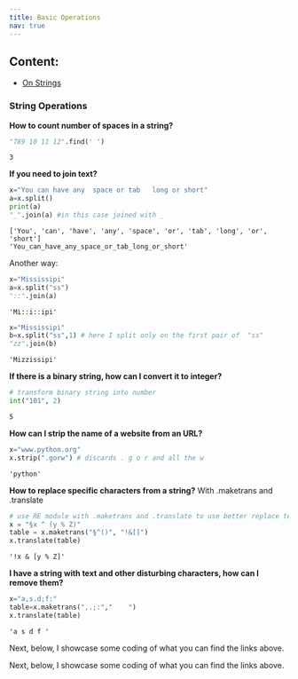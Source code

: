 ```yaml
---
title: Basic Operations
nav: true
--- 
```


## Content:
 - [On Strings](#some-id)
 
### <a name="some-id"></a> String Operations

**How to count number of spaces in a string?**
```python
"789 10 11 12".find(' ')
```
    3

**If you need to join text?**
```python
x="You can have any  space or tab   long or short"
a=x.split()
print(a)
"_".join(a) #in this case joined with _
```
    ['You', 'can', 'have', 'any', 'space', 'or', 'tab', 'long', 'or', 'short']
    'You_can_have_any_space_or_tab_long_or_short'
Another way:
```python
x="Mississipi"
a=x.split("ss")
"::".join(a)
```
    'Mi::i::ipi'
```python
x="Mississipi"
b=x.split("ss",1) # here I split only on the first pair of  "ss"
"zz".join(b)
```
    'Mizzissipi'
**If there is a binary string, how can I convert it to integer?**
```python
# transform binary string into number
int("101", 2)
```
    5
**How can I strip the name of a website from an URL?**
```python
x="www.python.org"
x.strip(".gorw") # discards . g o r and all the w
```
    'python'
**How to replace specific characters from a string?**
With .maketrans and .translate
```python
# use RE module with .maketrans and .translate to use better replace techniques
x = "§x ^ (y % Z)"
table = x.maketrans("§^()", "!&[]")
x.translate(table)
```
    '!x & [y % Z]'
**I have a string with text and other disturbing characters, how can I remove them?**
```python
x="a,s.d;f:"
table=x.maketrans(",.;:","    ")
x.translate(table)
```
    'a s d f '







Next, below, I showcase some coding of what you can find the links above.














Next, below, I showcase some coding of what you can find the links above.
